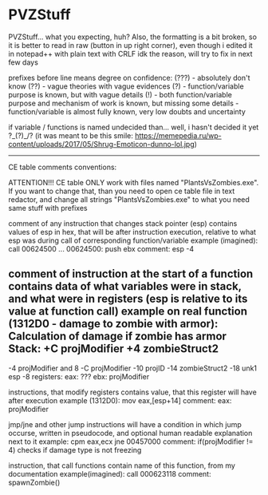 # PVZStuff
PVZStuff... what you expecting, huh?
Also, the formatting is a bit broken, so it is better to read in raw (button in up right corner),
even though i edited it in notepad++ with plain text with CRLF
idk the reason, will try to fix in next few days

prefixes before line means degree on confidence:
(???) - absolutely don't know
(??)  - vague theories with vague evidences
(?)   - function/variable purpose is known, but with vague details
(!)	  - both function/variable purpose and mechanism of work is known, but missing some details
	  - function/variable is almost fully known, very low doubts and uncertainty
	  
if variable / functions is named undecided than... well, i hasn't decided it yet ?\_(?)_/? (it was meant to be this smile: https://memepedia.ru/wp-content/uploads/2017/05/Shrug-Emoticon-dunno-lol.jpg)





--------------------------------------------------------------------------------------------------
CE table comments conventions:

ATTENTION!!! CE table ONLY work with files named "PlantsVsZombies.exe". If you want to change that, than you need to open ce table file in text redactor, and change all strings "PlantsVsZombies.exe" to what you need
same stuff with prefixes

comment of any instruction that changes stack pointer (esp) contains values of esp in hex, that will be after instruction execution, relative to what esp was during call of corresponding function/variable
example (imagined):
call 00624500
...
00624500:
push ebx			comment:	esp -4

comment of instruction at the start of a function contains data of what variables were in stack, and what were in registers (esp is relative to its value at function call)
example on real function (1312D0 - damage to zombie with armor):
Calculation of damage if zombie has armor
Stack:
+C   projModifier
+4    zombieStruct2
---------------------
-4     projModifier and 8
-C    projModifier
-10   projID
-14   zombieStruct2
-18   unk1
esp -8
registers:
eax: ???
ebx: projModifier

instructions, that modify registers contains value, that this register will have after execution
example (1312D0):
mov eax,[esp+14]		comment:	eax: projModifier

jmp/jne and other jump instructions will have a condition in which jump occurse, written in pseudocode, and optional human readable explanation next to it
example:
cpm eax,ecx
jne 00457000				comment:	if(projModifier != 4)	checks if damage type is not freezing

instruction, that call functions contain name of this function, from my documentation
example(imagined):
call 000623118			comment:	spawnZombie()
